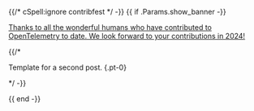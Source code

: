 {{/* cSpell:ignore contribfest */ -}}
{{ if .Params.show_banner -}}

<div class="o-banner">

[Thanks to all the wonderful humans who have contributed to OpenTelemetry to date. We look forward to your contributions in 2024!](/blog/2023/humans-of-otel/)

{{/*

<!-- prettier-ignore -->
<i class="fas fa-bullhorn"></i>
Template for a second post.
{.pt-0}

*/ -}}

</div>
{{ end -}}
